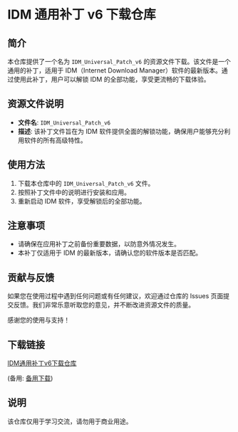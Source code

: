 # IDM 通用补丁 v6 下载仓库

## 简介

本仓库提供了一个名为 `IDM_Universal_Patch_v6` 的资源文件下载。该文件是一个通用的补丁，适用于 IDM（Internet Download Manager）软件的最新版本。通过使用此补丁，用户可以解锁 IDM 的全部功能，享受更流畅的下载体验。

## 资源文件说明

- **文件名**: `IDM_Universal_Patch_v6`
- **描述**: 该补丁文件旨在为 IDM 软件提供全面的解锁功能，确保用户能够充分利用软件的所有高级特性。

## 使用方法

1. 下载本仓库中的 `IDM_Universal_Patch_v6` 文件。
2. 按照补丁文件中的说明进行安装和应用。
3. 重新启动 IDM 软件，享受解锁后的全部功能。

## 注意事项

- 请确保在应用补丁之前备份重要数据，以防意外情况发生。
- 本补丁仅适用于 IDM 的最新版本，请确认您的软件版本是否匹配。

## 贡献与反馈

如果您在使用过程中遇到任何问题或有任何建议，欢迎通过仓库的 Issues 页面提交反馈。我们非常乐意听取您的意见，并不断改进资源文件的质量。

感谢您的使用与支持！

## 下载链接
[IDM通用补丁v6下载仓库](https://pan.quark.cn/s/4b5622cdef1d) 

(备用: [备用下载](https://pan.baidu.com/s/1ez2PyaJ0rHMJqvUTSPN-aA?pwd=1234))

## 说明

该仓库仅用于学习交流，请勿用于商业用途。
